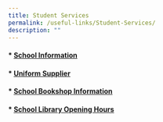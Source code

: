 ```yaml
---
title: Student Services
permalink: /useful-links/Student-Services/
description: ""
---
```

#### *   [School Information](https://chijstjosephsconvent.moe.edu.sg/useful-links/student-services/school-information)
#### *   [Uniform Supplier](/files/Useful%20Links/Student%20Services/Uniform%20Sale%20dates%20V1.pdf)
#### *   [School Bookshop Information](https://chijstjosephsconvent.moe.edu.sg/useful-links/student-services/school-bookshop-information)
#### *   [School Library Opening Hours](https://chijstjosephsconvent.moe.edu.sg/useful-links/student-services/school-library-opening-hours)